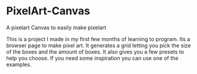 # PixelArt-Canvas
A pixelart Canvas to easily make pixelart

This is a project I made in my first few months of learning to program.
Its a browser page to make pixel art. It generates a grid letting you pick the size of the boxes and the amount of boxes.
It also gives you a few presets to help you choose.
If you need some inspiration you can use one of the examples.

